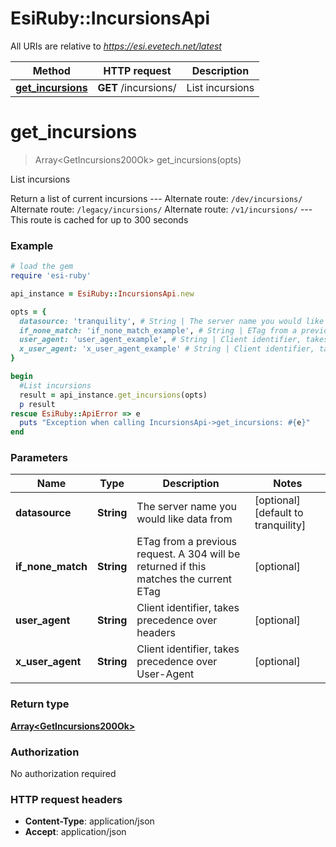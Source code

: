 # EsiRuby::IncursionsApi

All URIs are relative to *https://esi.evetech.net/latest*

Method | HTTP request | Description
------------- | ------------- | -------------
[**get_incursions**](IncursionsApi.md#get_incursions) | **GET** /incursions/ | List incursions


# **get_incursions**
> Array&lt;GetIncursions200Ok&gt; get_incursions(opts)

List incursions

Return a list of current incursions  --- Alternate route: `/dev/incursions/`  Alternate route: `/legacy/incursions/`  Alternate route: `/v1/incursions/`  --- This route is cached for up to 300 seconds

### Example
```ruby
# load the gem
require 'esi-ruby'

api_instance = EsiRuby::IncursionsApi.new

opts = { 
  datasource: 'tranquility', # String | The server name you would like data from
  if_none_match: 'if_none_match_example', # String | ETag from a previous request. A 304 will be returned if this matches the current ETag
  user_agent: 'user_agent_example', # String | Client identifier, takes precedence over headers
  x_user_agent: 'x_user_agent_example' # String | Client identifier, takes precedence over User-Agent
}

begin
  #List incursions
  result = api_instance.get_incursions(opts)
  p result
rescue EsiRuby::ApiError => e
  puts "Exception when calling IncursionsApi->get_incursions: #{e}"
end
```

### Parameters

Name | Type | Description  | Notes
------------- | ------------- | ------------- | -------------
 **datasource** | **String**| The server name you would like data from | [optional] [default to tranquility]
 **if_none_match** | **String**| ETag from a previous request. A 304 will be returned if this matches the current ETag | [optional] 
 **user_agent** | **String**| Client identifier, takes precedence over headers | [optional] 
 **x_user_agent** | **String**| Client identifier, takes precedence over User-Agent | [optional] 

### Return type

[**Array&lt;GetIncursions200Ok&gt;**](GetIncursions200Ok.md)

### Authorization

No authorization required

### HTTP request headers

 - **Content-Type**: application/json
 - **Accept**: application/json



